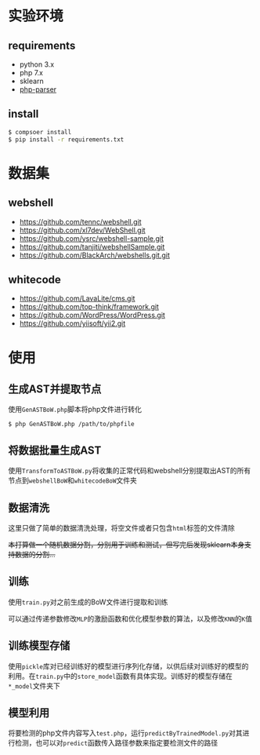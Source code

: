 # 实验环境
## requirements
- python 3.x
- php 7.x
- sklearn
- [php-parser](https://github.com/nikic/PHP-Parser)

## install

```sh
$ compsoer install
$ pip install -r requirements.txt
```




# 数据集
## webshell

- https://github.com/tennc/webshell.git
- https://github.com/xl7dev/WebShell.git
- https://github.com/ysrc/webshell-sample.git
- https://github.com/tanjiti/webshellSample.git
- https://github.com/BlackArch/webshells.git.git

## whitecode

- https://github.com/LavaLite/cms.git
- https://github.com/top-think/framework.git
- https://github.com/WordPress/WordPress.git
- https://github.com/yiisoft/yii2.git


# 使用
## 生成AST并提取节点
使用`GenASTBoW.php`脚本将php文件进行转化

```shell
$ php GenASTBoW.php /path/to/phpfile
```


## 将数据批量生成AST
使用`TransformToASTBoW.py`将收集的正常代码和webshell分别提取出AST的所有节点到`webshellBoW`和`whitecodeBoW`文件夹


## 数据清洗
这里只做了简单的数据清洗处理，将空文件或者只包含`html`标签的文件清除

~~本打算做一个随机数据分割，分别用于训练和测试，但写完后发现sklearn本身支持数据的分割...~~


## 训练
使用`train.py`对之前生成的BoW文件进行提取和训练

可以通过传递参数修改`MLP`的激励函数和优化模型参数的算法，以及修改`KNN`的`K`值


## 训练模型存储
使用`pickle`库对已经训练好的模型进行序列化存储，以供后续对训练好的模型的利用。在`train.py`中的`store_model`函数有具体实现。训练好的模型存储在`*_model`文件夹下


## 模型利用
将要检测的php文件内容写入`test.php`，运行`predictByTrainedModel.py`对其进行检测，也可以对`predict`函数传入路径参数来指定要检测文件的路径
